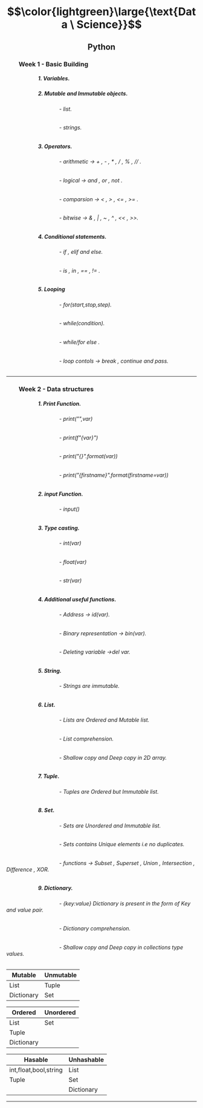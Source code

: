 # $$\color{lightgreen}\large{\text{Data \ Science}}$$


## $$\text{Python}$$

### &emsp;&emsp;Week 1 - Basic Building
##### &emsp;&emsp;&emsp;&emsp;&emsp;&emsp;1. Variables.
##### &emsp;&emsp;&emsp;&emsp;&emsp;&emsp;2. Mutable and Immutable objects.
###### &emsp;&emsp;&emsp;&emsp;&emsp;&emsp;&emsp;&emsp;&emsp;&emsp;- list.
###### &emsp;&emsp;&emsp;&emsp;&emsp;&emsp;&emsp;&emsp;&emsp;&emsp;- strings.
##### &emsp;&emsp;&emsp;&emsp;&emsp;&emsp;3. Operators.
###### &emsp;&emsp;&emsp;&emsp;&emsp;&emsp;&emsp;&emsp;&emsp;&emsp;- arithmetic -> + , - , * , / , % , // .
###### &emsp;&emsp;&emsp;&emsp;&emsp;&emsp;&emsp;&emsp;&emsp;&emsp;- logical -> and , or , not .
###### &emsp;&emsp;&emsp;&emsp;&emsp;&emsp;&emsp;&emsp;&emsp;&emsp;- comparsion -> < , > , <= , >= .
###### &emsp;&emsp;&emsp;&emsp;&emsp;&emsp;&emsp;&emsp;&emsp;&emsp;- bitwise -> & , | , ~ , ^ , << , >>.
##### &emsp;&emsp;&emsp;&emsp;&emsp;&emsp;4. Conditional statements.
###### &emsp;&emsp;&emsp;&emsp;&emsp;&emsp;&emsp;&emsp;&emsp;&emsp;- if , elif and else.
###### &emsp;&emsp;&emsp;&emsp;&emsp;&emsp;&emsp;&emsp;&emsp;&emsp;- is , in , == , != .
##### &emsp;&emsp;&emsp;&emsp;&emsp;&emsp;5. Looping 
###### &emsp;&emsp;&emsp;&emsp;&emsp;&emsp;&emsp;&emsp;&emsp;&emsp;- for(start,stop,step).
###### &emsp;&emsp;&emsp;&emsp;&emsp;&emsp;&emsp;&emsp;&emsp;&emsp;- while(condition).
###### &emsp;&emsp;&emsp;&emsp;&emsp;&emsp;&emsp;&emsp;&emsp;&emsp;- while/for else .
###### &emsp;&emsp;&emsp;&emsp;&emsp;&emsp;&emsp;&emsp;&emsp;&emsp;- loop contols -> break , continue and pass.
---

### &emsp;&emsp;Week 2 - Data structures 
##### &emsp;&emsp;&emsp;&emsp;&emsp;&emsp;1. Print Function.
###### &emsp;&emsp;&emsp;&emsp;&emsp;&emsp;&emsp;&emsp;&emsp;&emsp;- print("",var) 
###### &emsp;&emsp;&emsp;&emsp;&emsp;&emsp;&emsp;&emsp;&emsp;&emsp;- print(f"{var}") 
###### &emsp;&emsp;&emsp;&emsp;&emsp;&emsp;&emsp;&emsp;&emsp;&emsp;- print("{}".format(var))
###### &emsp;&emsp;&emsp;&emsp;&emsp;&emsp;&emsp;&emsp;&emsp;&emsp;- print("{firstname}".format(firstname=var))
##### &emsp;&emsp;&emsp;&emsp;&emsp;&emsp;2. input Function.
###### &emsp;&emsp;&emsp;&emsp;&emsp;&emsp;&emsp;&emsp;&emsp;&emsp;- input() 
##### &emsp;&emsp;&emsp;&emsp;&emsp;&emsp;3. Type casting.
###### &emsp;&emsp;&emsp;&emsp;&emsp;&emsp;&emsp;&emsp;&emsp;&emsp;- int(var) 
###### &emsp;&emsp;&emsp;&emsp;&emsp;&emsp;&emsp;&emsp;&emsp;&emsp;- float(var) 
###### &emsp;&emsp;&emsp;&emsp;&emsp;&emsp;&emsp;&emsp;&emsp;&emsp;- str(var) 
##### &emsp;&emsp;&emsp;&emsp;&emsp;&emsp;4. Additional useful functions.
###### &emsp;&emsp;&emsp;&emsp;&emsp;&emsp;&emsp;&emsp;&emsp;&emsp;- Address -> id(var).
###### &emsp;&emsp;&emsp;&emsp;&emsp;&emsp;&emsp;&emsp;&emsp;&emsp;- Binary representation -> bin(var).
###### &emsp;&emsp;&emsp;&emsp;&emsp;&emsp;&emsp;&emsp;&emsp;&emsp;- Deleting variable ->del var.
##### &emsp;&emsp;&emsp;&emsp;&emsp;&emsp;5. String.
###### &emsp;&emsp;&emsp;&emsp;&emsp;&emsp;&emsp;&emsp;&emsp;&emsp;- Strings are immutable.
##### &emsp;&emsp;&emsp;&emsp;&emsp;&emsp;6. List.
###### &emsp;&emsp;&emsp;&emsp;&emsp;&emsp;&emsp;&emsp;&emsp;&emsp;- Lists are Ordered and Mutable list.
###### &emsp;&emsp;&emsp;&emsp;&emsp;&emsp;&emsp;&emsp;&emsp;&emsp;- List comprehension.
###### &emsp;&emsp;&emsp;&emsp;&emsp;&emsp;&emsp;&emsp;&emsp;&emsp;- Shallow copy and Deep copy in 2D array.
##### &emsp;&emsp;&emsp;&emsp;&emsp;&emsp;7. Tuple.
###### &emsp;&emsp;&emsp;&emsp;&emsp;&emsp;&emsp;&emsp;&emsp;&emsp;- Tuples are Ordered but Immutable list.
##### &emsp;&emsp;&emsp;&emsp;&emsp;&emsp;8. Set.
###### &emsp;&emsp;&emsp;&emsp;&emsp;&emsp;&emsp;&emsp;&emsp;&emsp;- Sets are Unordered and Immutable list.
###### &emsp;&emsp;&emsp;&emsp;&emsp;&emsp;&emsp;&emsp;&emsp;&emsp;- Sets contains Unique elements i.e no duplicates.
###### &emsp;&emsp;&emsp;&emsp;&emsp;&emsp;&emsp;&emsp;&emsp;&emsp;- functions -> Subset , Superset , Union , Intersection , Difference , XOR.
##### &emsp;&emsp;&emsp;&emsp;&emsp;&emsp;9. Dictionary.
###### &emsp;&emsp;&emsp;&emsp;&emsp;&emsp;&emsp;&emsp;&emsp;&emsp;- {key:value} Dictionary is present in the form of Key and value pair.
###### &emsp;&emsp;&emsp;&emsp;&emsp;&emsp;&emsp;&emsp;&emsp;&emsp;- Dictionary comprehension.
###### &emsp;&emsp;&emsp;&emsp;&emsp;&emsp;&emsp;&emsp;&emsp;&emsp;- Shallow copy and Deep copy in collections type values.
|Mutable|Unmutable|
|-|-|
|List|Tuple|
|Dictionary|Set|

|Ordered|Unordered|
|-|-|
|List|Set|
|Tuple||
|Dictionary||

|Hasable|Unhashable|
|-|-|
|int,float,bool,string|List|
|Tuple|Set|
||Dictionary|
---

